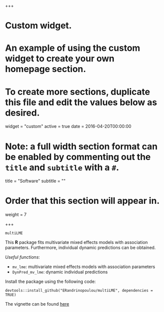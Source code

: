 +++
# Custom widget.
# An example of using the custom widget to create your own homepage section.
# To create more sections, duplicate this file and edit the values below as desired.
widget = "custom"
active = true
date = 2016-04-20T00:00:00

# Note: a full width section format can be enabled by commenting out the `title` and `subtitle` with a `#`.
title = "Software"
subtitle = ""

# Order that this section will appear in.
weight = 7

+++

`multiLME`

This **R** package fits multivariate mixed effects models with association parameters. Furthermore, individual dynamic predictions can be obtained.

*Useful functions*:

- `mv_lme`: multivariate mixed effects models with association parameters
- `DynPred_mv_lme`: dynamic individual predictions

Install the package using the following code:

`devtools::install_github("ERandrinopoulou/multiLME", dependencies = TRUE)`

The vignette can be found [here](https://erandrinopoulou.github.io/multiLME/multiLME-vignette.html)
